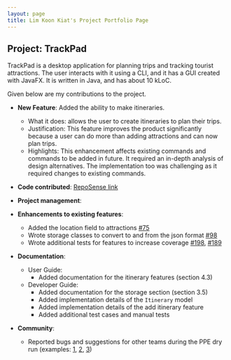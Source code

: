 ```yaml
---
layout: page
title: Lim Koon Kiat's Project Portfolio Page
---
```


## Project: TrackPad

TrackPad is a desktop application for planning trips and tracking tourist attractions. The user interacts with it using a CLI, and it has a GUI created with JavaFX. It is written in Java, and has about 10 kLoC.

Given below are my contributions to the project.

* **New Feature**: Added the ability to make itineraries.
  * What it does: allows the user to create itineraries to plan their trips.
  * Justification: This feature improves the product significantly because a user can do more than adding attractions and can now plan trips.
  * Highlights: This enhancement affects existing commands and commands to be added in future. It required an in-depth analysis of design alternatives. The implementation too was challenging as it required changes to existing commands.

* **Code contributed**: [RepoSense link](https://nus-cs2103-ay2021s1.github.io/tp-dashboard/#breakdown=true&search=limkoonkiat&sort=groupTitle&sortWithin=title&since=2020-08-14&timeframe=commit&mergegroup=&groupSelect=groupByRepos&checkedFileTypes=docs~functional-code~test-code~other)

* **Project management**:

* **Enhancements to existing features**:
  * Added the location field to attractions [\#75](https://github.com/AY2021S1-CS2103T-T09-3/tp/commit/11dc1737827b1d7360eda72a60a3586cb9d212d0)
  * Wrote storage classes to convert to and from the json format [\#98](https://github.com/AY2021S1-CS2103T-T09-3/tp/commit/46b84ba7d8e9ae37d340382e1ed3424a774b5653)
  * Wrote additional tests for features to increase coverage [\#198](https://github.com/AY2021S1-CS2103T-T09-3/tp/commit/2b1e2bd533882381aa4f7826c816b5226f4ebd9d), [\#189](https://github.com/AY2021S1-CS2103T-T09-3/tp/commit/1e4ffccec5330d5300d7cfb2c398f570d5a04ee1)

* **Documentation**:
  * User Guide:
    * Added documentation for the itinerary features (section 4.3)
  * Developer Guide:
    * Added documentation for the storage section (section 3.5)
    * Added implementation details of the `Itinerary` model
    * Added implementation details of the add itinerary feature
    * Added additional test cases and manual tests

* **Community**:
  * Reported bugs and suggestions for other teams during the PPE dry run (examples: [1](https://github.com/limkoonkiat/ped/issues/3), [2](https://github.com/limkoonkiat/ped/issues/4), [3](https://github.com/limkoonkiat/ped/issues/5))
